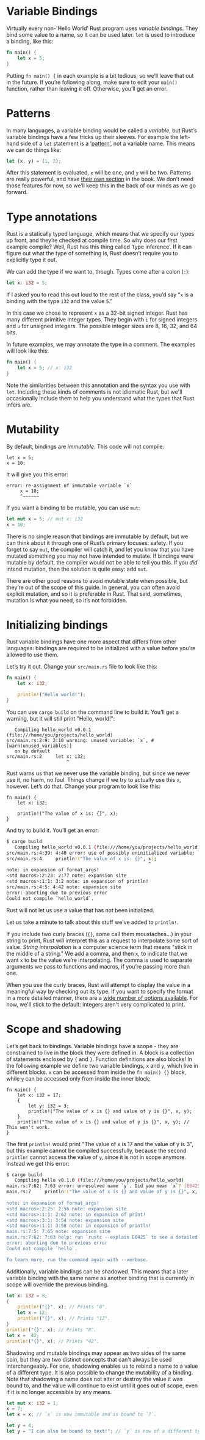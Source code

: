 # Variable Bindings

Virtually every non-'Hello World’ Rust program uses *variable bindings*. They
bind some value to a name, so it can be used later. `let` is
used to introduce a binding, like this:

```rust
fn main() {
    let x = 5;
}
```

Putting `fn main() {` in each example is a bit tedious, so we’ll leave that out
in the future. If you’re following along, make sure to edit your `main()`
function, rather than leaving it off. Otherwise, you’ll get an error.

# Patterns

In many languages, a variable binding would be called a *variable*, but Rust’s
variable bindings have a few tricks up their sleeves. For example the
left-hand side of a `let` statement is a ‘[pattern][pattern]’, not a
variable name. This means we can do things like:

```rust
let (x, y) = (1, 2);
```

After this statement is evaluated, `x` will be one, and `y` will be two.
Patterns are really powerful, and have [their own section][pattern] in the
book. We don’t need those features for now, so we’ll keep this in the back
of our minds as we go forward.

[pattern]: patterns.html

# Type annotations

Rust is a statically typed language, which means that we specify our types up
front, and they’re checked at compile time. So why does our first example
compile? Well, Rust has this thing called ‘type inference’. If it can figure
out what the type of something is, Rust doesn’t require you to explicitly type
it out.

We can add the type if we want to, though. Types come after a colon (`:`):

```rust
let x: i32 = 5;
```

If I asked you to read this out loud to the rest of the class, you’d say “`x`
is a binding with the type `i32` and the value `5`.”

In this case we chose to represent `x` as a 32-bit signed integer. Rust has
many different primitive integer types. They begin with `i` for signed integers
and `u` for unsigned integers. The possible integer sizes are 8, 16, 32, and 64
bits.

In future examples, we may annotate the type in a comment. The examples will
look like this:

```rust
fn main() {
    let x = 5; // x: i32
}
```

Note the similarities between this annotation and the syntax you use with
`let`. Including these kinds of comments is not idiomatic Rust, but we'll
occasionally include them to help you understand what the types that Rust
infers are.

# Mutability

By default, bindings are *immutable*. This code will not compile:

```rust,ignore
let x = 5;
x = 10;
```

It will give you this error:

```text
error: re-assignment of immutable variable `x`
     x = 10;
     ^~~~~~~
```

If you want a binding to be mutable, you can use `mut`:

```rust
let mut x = 5; // mut x: i32
x = 10;
```

There is no single reason that bindings are immutable by default, but we can
think about it through one of Rust’s primary focuses: safety. If you forget to
say `mut`, the compiler will catch it, and let you know that you have mutated
something you may not have intended to mutate. If bindings were mutable by
default, the compiler would not be able to tell you this. If you _did_ intend
mutation, then the solution is quite easy: add `mut`.

There are other good reasons to avoid mutable state when possible, but they’re
out of the scope of this guide. In general, you can often avoid explicit
mutation, and so it is preferable in Rust. That said, sometimes, mutation is
what you need, so it’s not forbidden.

# Initializing bindings

Rust variable bindings have one more aspect that differs from other languages:
bindings are required to be initialized with a value before you're allowed to
use them.

Let’s try it out. Change your `src/main.rs` file to look like this:

```rust
fn main() {
    let x: i32;

    println!("Hello world!");
}
```

You can use `cargo build` on the command line to build it. You’ll get a
warning, but it will still print "Hello, world!":

```text
   Compiling hello_world v0.0.1 (file:///home/you/projects/hello_world)
src/main.rs:2:9: 2:10 warning: unused variable: `x`, #[warn(unused_variables)]
   on by default
src/main.rs:2     let x: i32;
                      ^
```

Rust warns us that we never use the variable binding, but since we never use
it, no harm, no foul. Things change if we try to actually use this `x`,
however. Let’s do that. Change your program to look like this:

```rust,ignore
fn main() {
    let x: i32;

    println!("The value of x is: {}", x);
}
```

And try to build it. You’ll get an error:

```bash
$ cargo build
   Compiling hello_world v0.0.1 (file:///home/you/projects/hello_world)
src/main.rs:4:39: 4:40 error: use of possibly uninitialized variable: `x`
src/main.rs:4     println!("The value of x is: {}", x);
                                                    ^
note: in expansion of format_args!
<std macros>:2:23: 2:77 note: expansion site
<std macros>:1:1: 3:2 note: in expansion of println!
src/main.rs:4:5: 4:42 note: expansion site
error: aborting due to previous error
Could not compile `hello_world`.
```

Rust will not let us use a value that has not been initialized.

Let us take a minute to talk about this stuff we've added to `println!`.

If you include two curly braces (`{}`, some call them moustaches...) in your
string to print, Rust will interpret this as a request to interpolate some sort
of value. *String interpolation* is a computer science term that means "stick
in the middle of a string." We add a comma, and then `x`, to indicate that we
want `x` to be the value we’re interpolating. The comma is used to separate
arguments we pass to functions and macros, if you’re passing more than one.

When you use the curly braces, Rust will attempt to display the value in a
meaningful way by checking out its type. If you want to specify the format in a
more detailed manner, there are a [wide number of options available][format].
For now, we'll stick to the default: integers aren't very complicated to
print.

[format]: ../std/fmt/index.html

# Scope and shadowing

Let’s get back to bindings. Variable bindings have a scope - they are
constrained to live in the block they were defined in. A block is a collection
of statements enclosed by `{` and `}`. Function definitions are also blocks!
In the following example we define two variable bindings, `x` and `y`, which
live in different blocks. `x` can be accessed from inside the `fn main() {}`
block, while `y` can be accessed only from inside the inner block:

```rust,ignore
fn main() {
    let x: i32 = 17;
    {
        let y: i32 = 3;
        println!("The value of x is {} and value of y is {}", x, y);
    }
    println!("The value of x is {} and value of y is {}", x, y); // This won't work.
}
```

The first `println!` would print "The value of x is 17 and the value of y is
3", but this example cannot be compiled successfully, because the second
`println!` cannot access the value of `y`, since it is not in scope anymore.
Instead we get this error:

```bash
$ cargo build
   Compiling hello v0.1.0 (file:///home/you/projects/hello_world)
main.rs:7:62: 7:63 error: unresolved name `y`. Did you mean `x`? [E0425]
main.rs:7     println!("The value of x is {} and value of y is {}", x, y); // This won't work.
                                                                       ^
note: in expansion of format_args!
<std macros>:2:25: 2:56 note: expansion site
<std macros>:1:1: 2:62 note: in expansion of print!
<std macros>:3:1: 3:54 note: expansion site
<std macros>:1:1: 3:58 note: in expansion of println!
main.rs:7:5: 7:65 note: expansion site
main.rs:7:62: 7:63 help: run `rustc --explain E0425` to see a detailed explanation
error: aborting due to previous error
Could not compile `hello`.

To learn more, run the command again with --verbose.
```

Additionally, variable bindings can be shadowed. This means that a later
variable binding with the same name as another binding that is currently in
scope will override the previous binding.

```rust
let x: i32 = 8;
{
    println!("{}", x); // Prints "8".
    let x = 12;
    println!("{}", x); // Prints "12".
}
println!("{}", x); // Prints "8".
let x =  42;
println!("{}", x); // Prints "42".
```

Shadowing and mutable bindings may appear as two sides of the same coin, but
they are two distinct concepts that can't always be used interchangeably. For
one, shadowing enables us to rebind a name to a value of a different type. It
is also possible to change the mutability of a binding. Note that shadowing a 
name does not alter or destroy the value it was bound to, and the value will
continue to exist until it goes out of scope, even if it is no longer accessible
by any means.

```rust
let mut x: i32 = 1;
x = 7;
let x = x; // `x` is now immutable and is bound to `7`.

let y = 4;
let y = "I can also be bound to text!"; // `y` is now of a different type.
```
